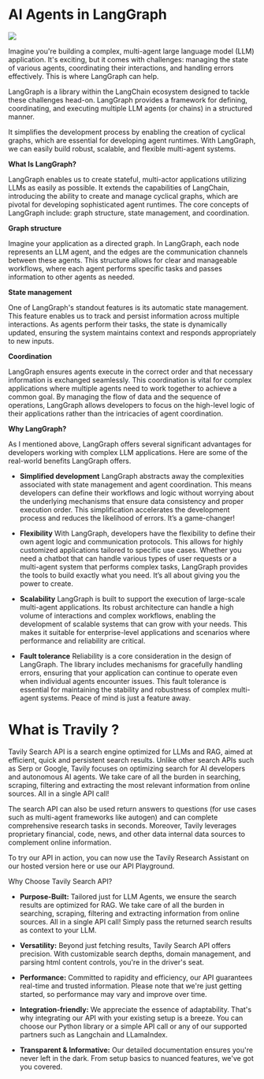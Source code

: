 # AI Agents in LangGraph



![](https://encrypted-tbn0.gstatic.com/images?q=tbn:ANd9GcRtsRN_n5bZrMV8TE2TU5G0KD0kvS2FC2F6-Q&usqp=CAU)

Imagine you're building a complex, multi-agent large language model (LLM) application. It's exciting, but it comes with challenges: managing the state of various agents, coordinating their interactions, and handling errors effectively. This is where LangGraph can help.

LangGraph is a library within the LangChain ecosystem designed to tackle these challenges head-on. LangGraph provides a framework for defining, coordinating, and executing multiple LLM agents (or chains) in a structured manner.

It simplifies the development process by enabling the creation of cyclical graphs, which are essential for developing agent runtimes. With LangGraph, we can easily build robust, scalable, and flexible multi-agent systems.

**What Is LangGraph?**

LangGraph enables us to create stateful, multi-actor applications utilizing LLMs as easily as possible. It extends the capabilities of LangChain, introducing the ability to create and manage cyclical graphs, which are pivotal for developing sophisticated agent runtimes. The core concepts of LangGraph include: graph structure, state management, and coordination.

**Graph structure**

Imagine your application as a directed graph. In LangGraph, each node represents an LLM agent, and the edges are the communication channels between these agents. This structure allows for clear and manageable workflows, where each agent performs specific tasks and passes information to other agents as needed.

**State management**

One of LangGraph's standout features is its automatic state management. This feature enables us to track and persist information across multiple interactions. As agents perform their tasks, the state is dynamically updated, ensuring the system maintains context and responds appropriately to new inputs.

**Coordination**

LangGraph ensures agents execute in the correct order and that necessary information is exchanged seamlessly. This coordination is vital for complex applications where multiple agents need to work together to achieve a common goal. By managing the flow of data and the sequence of operations, LangGraph allows developers to focus on the high-level logic of their applications rather than the intricacies of agent coordination.

**Why LangGraph?**

As I mentioned above, LangGraph offers several significant advantages for developers working with complex LLM applications. Here are some of the real-world benefits LangGraph offers.

- **Simplified development**
LangGraph abstracts away the complexities associated with state management and agent coordination. This means developers can define their workflows and logic without worrying about the underlying mechanisms that ensure data consistency and proper execution order. This simplification accelerates the development process and reduces the likelihood of errors. It’s a game-changer!

- **Flexibility**
With LangGraph, developers have the flexibility to define their own agent logic and communication protocols. This allows for highly customized applications tailored to specific use cases. Whether you need a chatbot that can handle various types of user requests or a multi-agent system that performs complex tasks, LangGraph provides the tools to build exactly what you need. It’s all about giving you the power to create.

- **Scalability**
LangGraph is built to support the execution of large-scale multi-agent applications. Its robust architecture can handle a high volume of interactions and complex workflows, enabling the development of scalable systems that can grow with your needs. This makes it suitable for enterprise-level applications and scenarios where performance and reliability are critical.

- **Fault tolerance**
Reliability is a core consideration in the design of LangGraph. The library includes mechanisms for gracefully handling errors, ensuring that your application can continue to operate even when individual agents encounter issues. This fault tolerance is essential for maintaining the stability and robustness of complex multi-agent systems. Peace of mind is just a feature away.


# **What is Travily ?**

Tavily Search API is a search engine optimized for LLMs and RAG, aimed at efficient, quick and persistent search results. Unlike other search APIs such as Serp or Google, Tavily focuses on optimizing search for AI developers and autonomous AI agents. We take care of all the burden in searching, scraping, filtering and extracting the most relevant information from online sources. All in a single API call!

The search API can also be used return answers to questions (for use cases such as multi-agent frameworks like autogen) and can complete comprehensive research tasks in seconds. Moreover, Tavily leverages proprietary financial, code, news, and other data internal data sources to complement online information.

To try our API in action, you can now use the Tavily Research Assistant on our hosted version here or use our API Playground.

Why Choose Tavily Search API?​

- **Purpose-Built:** Tailored just for LLM Agents, we ensure the search results are optimized for RAG. We take care of all the burden in searching, scraping, filtering and extracting information from online sources. All in a single API call! Simply pass the returned search results as context to your LLM.

- **Versatility:** Beyond just fetching results, Tavily Search API offers precision. With customizable search depths, domain management, and parsing html content controls, you're in the driver's seat.

- **Performance:** Committed to rapidity and efficiency, our API guarantees real-time and trusted information. Please note that we're just getting started, so performance may vary and improve over time.

- **Integration-friendly:** We appreciate the essence of adaptability. That's why integrating our API with your existing setup is a breeze. You can choose our Python library or a simple API call or any of our supported partners such as Langchain and LLamaIndex.

- **Transparent & Informative:** Our detailed documentation ensures you're never left in the dark. From setup basics to nuanced features, we've got you covered.
